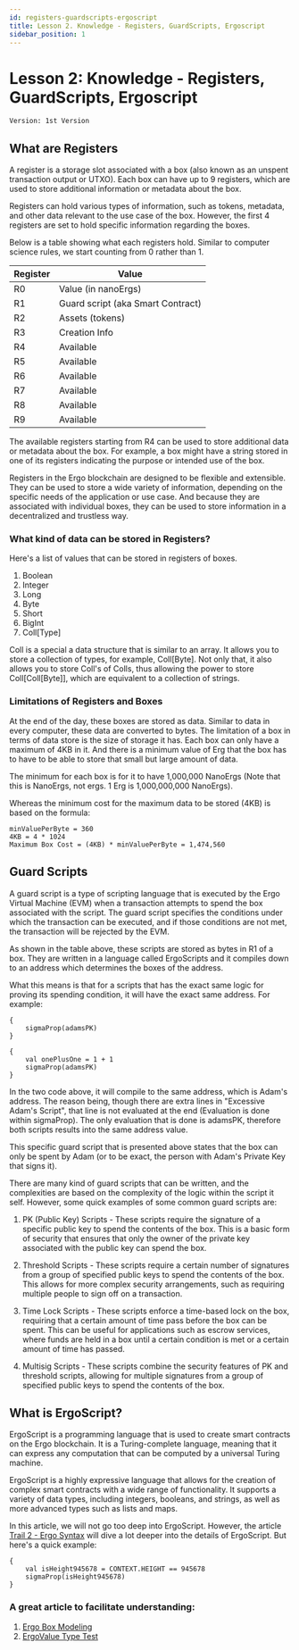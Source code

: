 ```yaml
---
id: registers-guardscripts-ergoscript
title: Lesson 2. Knowledge - Registers, GuardScripts, Ergoscript
sidebar_position: 1
---
```


# Lesson 2: Knowledge - Registers, GuardScripts, Ergoscript

```text title="Completion Status"
Version: 1st Version
```

## What are Registers

A register is a storage slot associated with a box (also known as an unspent transaction output or UTXO). Each box can have up to 9 registers, which are used to store additional information or metadata about the box.

Registers can hold various types of information, such as tokens, metadata, and other data relevant to the use case of the box. However, the first 4 registers are set to hold specific information regarding the boxes.

Below is a table showing what each registers hold. Similar to computer science rules, we start counting from 0 rather than 1.

| Register | Value                             |
| -------- | --------------------------------- |
| R0       | Value (in nanoErgs)               |
| R1       | Guard script (aka Smart Contract) |
| R2       | Assets (tokens)                   |
| R3       | Creation Info                     |
| R4       | Available                         |
| R5       | Available                         |
| R6       | Available                         |
| R7       | Available                         |
| R8       | Available                         |
| R9       | Available                         |

The available registers starting from R4 can be used to store additional data or metadata about the box. For example, a box might have a string stored in one of its registers indicating the purpose or intended use of the box.

Registers in the Ergo blockchain are designed to be flexible and extensible. They can be used to store a wide variety of information, depending on the specific needs of the application or use case. And because they are associated with individual boxes, they can be used to store information in a decentralized and trustless way.

### What kind of data can be stored in Registers?

Here's a list of values that can be stored in registers of boxes.

1. Boolean
2. Integer
3. Long
4. Byte
5. Short
6. BigInt
7. Coll[Type]

Coll is a special a data structure that is similar to an array. It allows you to store a collection of types, for example, Coll[Byte]. Not only that, it also allows you to store Coll's of Colls, thus allowing the power to store Coll[Coll[Byte]], which are equivalent to a collection of strings.

### Limitations of Registers and Boxes

At the end of the day, these boxes are stored as data. Similar to data in every computer, these data are converted to bytes. The limitation of a box in terms of data store is the size of storage it has. Each box can only have a maximum of 4KB in it. And there is a minimum value of Erg that the box has to have to be able to store that small but large amount of data.

The minimum for each box is for it to have 1,000,000 NanoErgs (Note that this is NanoErgs, not ergs. 1 Erg is 1,000,000,000 NanoErgs).

Whereas the minimum cost for the maximum data to be stored (4KB) is based on the formula:

```text title="Maximum Box Cost"
minValuePerByte = 360
4KB = 4 * 1024
Maximum Box Cost = (4KB) * minValuePerByte = 1,474,560
```

## Guard Scripts

A guard script is a type of scripting language that is executed by the Ergo Virtual Machine (EVM) when a transaction attempts to spend the box associated with the script. The guard script specifies the conditions under which the transaction can be executed, and if those conditions are not met, the transaction will be rejected by the EVM.

As shown in the table above, these scripts are stored as bytes in R1 of a box. They are written in a language called ErgoScripts and it compiles down to an address which determines the boxes of the address.

What this means is that for a scripts that has the exact same logic for proving its spending condition, it will have the exact same address. For example:

```text title = "Adam's script"
{
    sigmaProp(adamsPK)
}
```

```text title = "Excessive Adam's Script"
{
    val onePlusOne = 1 + 1
    sigmaProp(adamsPK)
}
```

In the two code above, it will compile to the same address, which is Adam's address. The reason being, though there are extra lines in "Excessive Adam's Script", that line is not evaluated at the end (Evaluation is done within sigmaProp). The only evaluation that is done is adamsPK, therefore both scripts results into the same address value.

This specific guard script that is presented above states that the box can only be spent by Adam (or to be exact, the person with Adam's Private Key that signs it).

There are many kind of guard scripts that can be written, and the complexities are based on the complexity of the logic within the script it self. However, some quick examples of some common guard scripts are:

1. PK (Public Key) Scripts - These scripts require the signature of a specific public key to spend the contents of the box. This is a basic form of security that ensures that only the owner of the private key associated with the public key can spend the box.

2. Threshold Scripts - These scripts require a certain number of signatures from a group of specified public keys to spend the contents of the box. This allows for more complex security arrangements, such as requiring multiple people to sign off on a transaction.

3. Time Lock Scripts - These scripts enforce a time-based lock on the box, requiring that a certain amount of time pass before the box can be spent. This can be useful for applications such as escrow services, where funds are held in a box until a certain condition is met or a certain amount of time has passed.

4. Multisig Scripts - These scripts combine the security features of PK and threshold scripts, allowing for multiple signatures from a group of specified public keys to spend the contents of the box.

## What is ErgoScript?

ErgoScript is a programming language that is used to create smart contracts on the Ergo blockchain. It is a Turing-complete language, meaning that it can express any computation that can be computed by a universal Turing machine.

ErgoScript is a highly expressive language that allows for the creation of complex smart contracts with a wide range of functionality. It supports a variety of data types, including integers, booleans, and strings, as well as more advanced types such as lists and maps.

In this article, we will not go too deep into ErgoScript. However, the article [Trail 2 - Ergo Syntax](../trail2-ergo-coding/1-t-ergo-syntax.md) will dive a lot deeper into the details of ErgoScript. But here's a quick example:

```text title = "Height 945678"
{
    val isHeight945678 = CONTEXT.HEIGHT == 945678
    sigmaProp(isHeight945678)
}
```

### A great article to facilitate understanding:

1. [Ergo Box Modeling](https://medium.com/@keitodot/ergo-box-m-f58f444e00d5)
2. [ErgoValue Type Test](https://github.com/ergoplatform/ergo-appkit/blob/develop/appkit/src/test/scala/org/ergoplatform/appkit/ErgoValueTest.java)
